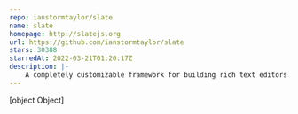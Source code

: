 ```yaml
---
repo: ianstormtaylor/slate
name: slate
homepage: http://slatejs.org
url: https://github.com/ianstormtaylor/slate
stars: 30388
starredAt: 2022-03-21T01:20:17Z
description: |-
    A completely customizable framework for building rich text editors. (Currently in beta.)
---
```


[object Object]
